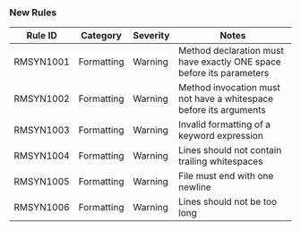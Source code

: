 ### New Rules

Rule ID | Category | Severity | Notes
--------|----------|----------|--------------------
RMSYN1001  |  Formatting  |  Warning | Method declaration must have exactly ONE space before its parameters
RMSYN1002  |  Formatting  |  Warning | Method invocation must not have a whitespace before its arguments
RMSYN1003  |  Formatting  |  Warning | Invalid formatting of a keyword expression
RMSYN1004  |  Formatting  |  Warning | Lines should not contain trailing whitespaces
RMSYN1005  |  Formatting  |  Warning | File must end with one newline
RMSYN1006  |  Formatting  |  Warning | Lines should not be too long
